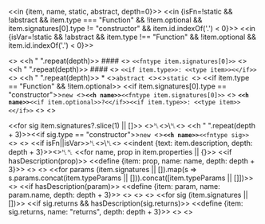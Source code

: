 <<in {item, name, static, abstract, depth=0}>>
<<in {isFn=!static && !abstract && item.type === "Function" && !item.optional && item.signatures[0].type != "constructor" && item.id.indexOf('.') < 0}>>
<<in {isVar=!static && !abstract && item.type !== "Function" && !item.optional && item.id.indexOf('.') < 0}>>

  <<if isFn>>
    <<h " ".repeat(depth)>> #### <<h name>> `<<fntype item.signatures[0]>>`
  <<elif isVar>>
    <<h " ".repeat(depth)>> #### <<h name>> `<<if item.type>>: <<type item>><</if>>`
  <<else>>
    <<h " ".repeat(depth)>> * <<if abstract>>`abstract `<</if>><<if static>>`static `<</if>>
    <<if item.type == "Function" && !item.optional>>
      <<if item.signatures[0].type == "constructor">>`new `<</if>>**`<<h name>>`**`<<fntype item.signatures[0]>>`
    <<else>>
      **`<<h name>>`**`<<if item.optional>>?<</if>><<if item.type>>: <<type item>><</if>>`
    <</if>>
  <</if>>

   <<for sig item.signatures?.slice(1) || []>>
    <<if isFn>>␤<<else>>\␤<</if>>
    <<h " ".repeat(depth + 3)>><<if sig.type == "constructor">>`new `<</if>>**`<<h name>>`**`<<fntype sig>>`
   <</for>>
   <<if item.description>>
  <<if isFn||isVar>>␤<<else>>\␤<</if>>
   <<indent {text: item.description, depth: depth + 3}>><</if>>␤␤
   <<for name, prop in item.properties || {}>>
     <<if hasDescription(prop)>>
       <<define {item: prop, name: name, depth: depth + 3}>>
    <</if>>
  <</for>>
  <<for params (item.signatures || []).map(s => s.params.concat(item.typeParams || [])).concat([item.typeParams || []])>>
    <<for param params>>
      <<if hasDescription(param)>>
         <<define {item: param, name: param.name, depth: depth + 3}>>
      <</if>>
    <</for>>
  <</for>>
  <<for sig (item.signatures || [])>>
    <<if sig.returns && hasDescription(sig.returns)>>
      <<define {item: sig.returns, name: "returns", depth: depth + 3}>>
    <</if>>
  <</for>>
